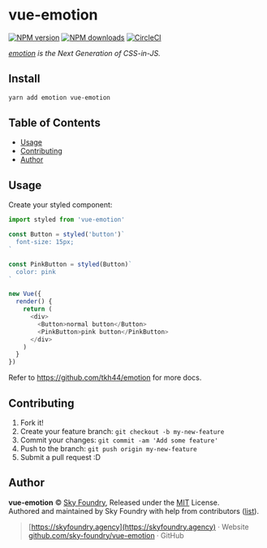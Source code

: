 # vue-emotion

[![NPM version](https://img.shields.io/npm/v/vue-emotion.svg?style=flat)](https://npmjs.com/package/vue-emotion) [![NPM downloads](https://img.shields.io/npm/dm/vue-emotion.svg?style=flat)](https://npmjs.com/package/vue-emotion) [![CircleCI](https://circleci.com/gh/egoist/vue-emotion/tree/master.svg?style=shield)](https://circleci.com/gh/egoist/vue-emotion/tree/master)

*[emotion](https://github.com/tkh44/emotion) is the Next Generation of CSS-in-JS.*

## Install

```bash
yarn add emotion vue-emotion
```

## Table of Contents

<!-- toc -->

- [Usage](#usage)
- [Contributing](#contributing)
- [Author](#author)

<!-- tocstop -->

## Usage


Create your styled component:

```js
import styled from 'vue-emotion'

const Button = styled('button')`
  font-size: 15px;
`

const PinkButton = styled(Button)`
  color: pink
`

new Vue({
  render() {
    return (
      <div>
        <Button>normal button</Button>
        <PinkButton>pink button</PinkButton>
      </div>
    )
  }
})
```

Refer to https://github.com/tkh44/emotion for more docs.


## Contributing

1. Fork it!
2. Create your feature branch: `git checkout -b my-new-feature`
3. Commit your changes: `git commit -am 'Add some feature'`
4. Push to the branch: `git push origin my-new-feature`
5. Submit a pull request :D


## Author

**vue-emotion** © [Sky Foundry](https://github.com/sky-foundry/vue-emotion), Released under the [MIT](./LICENSE) License.<br>
Authored and maintained by Sky Foundry with help from contributors ([list](https://github.com/egoist/vue-emotion/contributors)).

> [https://skyfoundry.agency](https://skyfoundry.agency) · Website [github.com/sky-foundry/vue-emotion](https://github.com/sky-foundry/vue-emotion) · GitHub 
